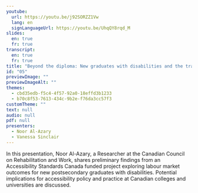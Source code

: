 ```yaml
---
youtube:
  url: https://youtu.be/j92SORZZ1Vw
  lang: en
  signLanguageUrl: https://youtu.be/UhqQY8rqd_M
slides:
  en: true
  fr: true
transcript:
  en: true
  fr: true
title: "Beyond the diploma: New graduates with disabilities and the transition to the labour market"
id: "05"
previewImage: ""
previewImageAlt: ""
themes:
  - cbd35edb-f5c4-4f57-92a0-18effd3b1233
  - b70c8f53-7613-434c-9b2e-f76da3cc57f3
customTheme: ""
text: null
audio: null
pdf: null
presenters:
  - Noor Al-Azary
  - Vanessa Sinclair
---
```

In this presentation, Noor Al-Azary, a Researcher at the Canadian Council on Rehabilitation and Work, shares preliminary findings from an Accessibility Standards Canada funded project exploring labour market outcomes for new postsecondary graduates with disabilities. Potential implications for accessibility policy and practice at Canadian colleges and universities are discussed.
